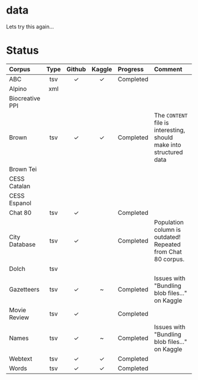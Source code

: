 # data
Lets try this again...


# Status


| Corpus | Type | Github | Kaggle  | Progress | Comment |
|:- |:-:|:-:|:-:|:-|:-|
| ABC | tsv | ✓ | ✓ | Completed | |
| Alpino | xml |  |  | | |
| Biocreative PPI | |  |  | | |
| Brown | tsv | ✓ | ✓ | Completed | The `CONTENT` file is interesting, should make into structured data |
| Brown Tei |  | |  | | |
| CESS Catalan | |  |  | | |
| CESS Espanol | | |  | | |
| Chat 80 | tsv | ✓ |  | Completed | |
| City Database | tsv | ✓ |  | Completed | Population column is outdated! Repeated from Chat 80 corpus. |
| Dolch | tsv | |  | | |
| Gazetteers | tsv | ✓ | ~ | Completed | Issues with "Bundling blob files..." on Kaggle |
| Movie Review | tsv | ✓ | | Completed | |
| Names | tsv | ✓ | ~ | Completed | Issues with "Bundling blob files..." on Kaggle |
| Webtext | tsv | ✓ | ✓ | Completed | |
| Words | tsv | ✓ | ✓ | Completed | |
